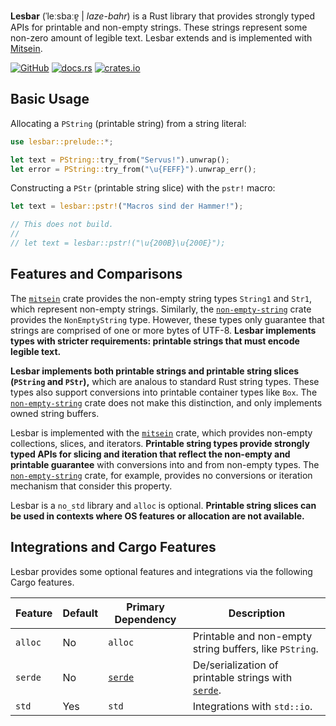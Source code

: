 **Lesbar** (ˈleːsbaːɐ̯ | _laze-bahr_) is a Rust library that provides strongly
typed APIs for printable and non-empty strings. These strings represent some
non-zero amount of legible text. Lesbar extends and is implemented with
[Mitsein][`mitsein`].

[![GitHub](https://img.shields.io/badge/GitHub-olson--sean--k/lesbar-8da0cb?logo=github&style=for-the-badge)](https://github.com/olson-sean-k/lesbar)
[![docs.rs](https://img.shields.io/badge/docs.rs-lesbar-66c2a5?logo=rust&style=for-the-badge)](https://docs.rs/lesbar)
[![crates.io](https://img.shields.io/crates/v/lesbar.svg?logo=rust&style=for-the-badge)](https://crates.io/crates/lesbar)

## Basic Usage

Allocating a `PString` (printable string) from a string literal:

```rust
use lesbar::prelude::*;

let text = PString::try_from("Servus!").unwrap();
let error = PString::try_from("\u{FEFF}").unwrap_err();
```

Constructing a `PStr` (printable string slice) with the `pstr!` macro:

```rust
let text = lesbar::pstr!("Macros sind der Hammer!");

// This does not build.
//
// let text = lesbar::pstr!("\u{200B}\u{200E}");
```

## Features and Comparisons

The [`mitsein`] crate provides the non-empty string types `String1` and `Str1`,
which represent non-empty strings. Similarly, the [`non-empty-string`] crate
provides the `NonEmptyString` type. However, these types only guarantee that
strings are comprised of one or more bytes of UTF-8. **Lesbar implements types
with stricter requirements: printable strings that must encode legible text.**

**Lesbar implements both printable strings and printable string slices
(`PString` and `PStr`),** which are analous to standard Rust string types. These
types also support conversions into printable container types like `Box`. The
[`non-empty-string`] crate does not make this distinction, and only implements
owned string buffers.

Lesbar is implemented with the [`mitsein`] crate, which provides non-empty
collections, slices, and iterators. **Printable string types provide strongly
typed APIs for slicing and iteration that reflect the non-empty and printable
guarantee** with conversions into and from non-empty types. The
[`non-empty-string`] crate, for example, provides no conversions or iteration
mechanism that consider this property.

Lesbar is a `no_std` library and `alloc` is optional. **Printable string slices
can be used in contexts where OS features or allocation are not available.**

## Integrations and Cargo Features

Lesbar provides some optional features and integrations via the following Cargo
features.

| Feature     | Default | Primary Dependency | Description                                             |
|-------------|---------|--------------------|---------------------------------------------------------|
| `alloc`     | No      | `alloc`            | Printable and non-empty string buffers, like `PString`. |
| `serde`     | No      | [`serde`]          | De/serialization of printable strings with [`serde`].   |
| `std`       | Yes     | `std`              | Integrations with `std::io`.                            |

[`mitsein`]: https://crates.io/crates/mitsein
[`non-empty-string`]: https://crates.io/crates/non-empty-string
[`serde`]: https://crates.io/crates/serde
